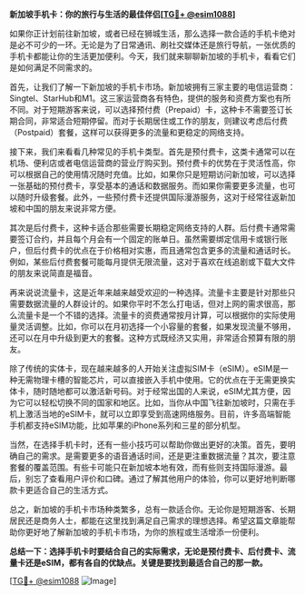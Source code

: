 **新加坡手机卡：你的旅行与生活的最佳伴侣[[TG💪+ @esim1088](https://t.me/s/esim1088)]**

如果你正计划前往新加坡，或者已经在狮城生活，那么选择一款合适的手机卡绝对是必不可少的一环。无论是为了日常通讯、刷社交媒体还是旅行导航，一张优质的手机卡都能让你的生活更加便利。今天，我们就来聊聊新加坡的手机卡，看看它们是如何满足不同需求的。

首先，让我们了解一下新加坡的手机卡市场。新加坡拥有三家主要的电信运营商：Singtel、StarHub和M1。这三家运营商各有特色，提供的服务和资费方案也有所不同。对于短期游客来说，可以选择预付费（Prepaid）卡，这种卡不需要签订长期合同，非常适合短期停留。而对于长期居住或工作的朋友，则建议考虑后付费（Postpaid）套餐，这样可以获得更多的流量和更稳定的网络支持。

接下来，我们来看看几种常见的手机卡类型。首先是预付费卡，这类卡通常可以在机场、便利店或者电信运营商的营业厅购买到。预付费卡的优势在于灵活性高，你可以根据自己的使用情况随时充值。比如，如果你只是短期访问新加坡，可以选择一张基础的预付费卡，享受基本的通话和数据服务。而如果你需要更多流量，也可以随时升级套餐。此外，一些预付费卡还提供国际漫游服务，这对于经常往返新加坡和中国的朋友来说非常方便。

其次是后付费卡，这种卡适合那些需要长期稳定网络支持的人群。后付费卡通常需要签订合约，并且每个月会有一个固定的账单日。虽然需要绑定信用卡或银行账户，但后付费卡的优点在于价格相对实惠，而且通常包含更多的流量和通话时长。例如，某些后付费套餐可能每月提供无限流量，这对于喜欢在线追剧或下载大文件的朋友来说简直是福音。

再来说说流量卡，这是近年来越来越受欢迎的一种选择。流量卡主要是针对那些只需要数据流量的人群设计的。如果你平时不怎么打电话，但对上网的需求很高，那么流量卡是一个不错的选择。流量卡的资费通常按月计算，可以根据你的实际使用量灵活调整。比如，你可以在月初选择一个小容量的套餐，如果发现流量不够用，还可以在月中升级到更大的套餐。这种方式既经济又实用，非常适合预算有限的朋友。

除了传统的实体卡，现在越来越多的人开始关注虚拟SIM卡（eSIM）。eSIM是一种无需物理卡槽的智能芯片，可以直接嵌入手机中使用。它的优点在于无需更换实体卡，随时随地都可以激活新号码。对于经常出国的人来说，eSIM尤其方便，因为它可以轻松切换不同的国家和地区。比如，当你从中国飞往新加坡时，只需在手机上激活当地的eSIM卡，就可以立即享受到高速网络服务。目前，许多高端智能手机都支持eSIM功能，比如苹果的iPhone系列和三星的部分机型。

当然，在选择手机卡时，还有一些小技巧可以帮助你做出更好的决策。首先，要明确自己的需求。是需要更多的语音通话时间，还是更注重数据流量？其次，要注意套餐的覆盖范围。有些卡可能只在新加坡本地有效，而有些则支持国际漫游。最后，别忘了查看用户评价和口碑。通过了解其他用户的体验，你可以更好地判断哪款卡更适合自己的生活方式。

总之，新加坡的手机卡市场种类繁多，总有一款适合你。无论你是短期游客、长期居民还是商务人士，都能在这里找到满足自己需求的理想选择。希望这篇文章能帮助你更好地了解新加坡的手机卡市场，为你的旅程或生活增添一份便利。

**总结一下：选择手机卡时要结合自己的实际需求，无论是预付费卡、后付费卡、流量卡还是eSIM，都有各自的优缺点。关键是要找到最适合自己的那一款。**

[[TG💪+ @esim1088](https://t.me/s/esim1088) ![Image](https://i.postimg.cc/4NQfJmqS/Snipaste-2025-05-13-00-14-12.png)]